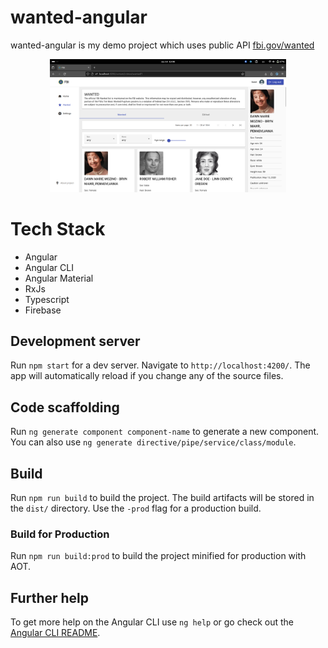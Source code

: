 # wanted-angular

wanted-angular is my demo project which uses public API [fbi.gov/wanted](https://fbi.gov/wanted)

<p align="center">
  <a href="http://echoesplayer.com" target="_blank">
    <img src="https://github.com/farnsworth3010/wanted-angular/blob/dev/screenshot.png" alt="Angular" width="75%"/>
  </a>
</p>

# Tech Stack

- Angular
- Angular CLI
- Angular Material
- RxJs
- Typescript
- Firebase

## Development server

Run `npm start` for a dev server. Navigate to `http://localhost:4200/`. The app will automatically reload if you change any of the source files.

## Code scaffolding

Run `ng generate component component-name` to generate a new component. You can also use `ng generate directive/pipe/service/class/module`.

## Build

Run `npm run build` to build the project. The build artifacts will be stored in the `dist/` directory. Use the `-prod` flag for a production build.

### Build for Production

Run `npm run build:prod` to build the project minified for production with AOT.

## Further help

To get more help on the Angular CLI use `ng help` or go check out the [Angular CLI README](https://github.com/angular/angular-cli/blob/master/README.md).
